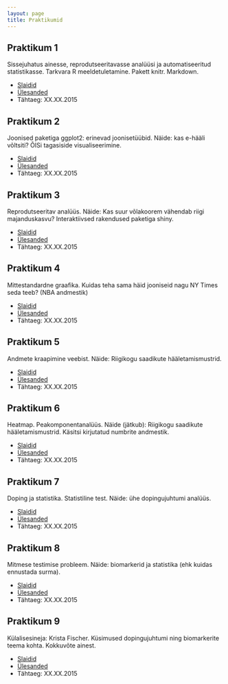 ```yaml
---
layout: page
title: Praktikumid
---
```


## Praktikum 1

Sissejuhatus ainesse, reprodutseeritavasse analüüsi ja automatiseeritud statistikasse. Tarkvara R meeldetuletamine. Pakett knitr. Markdown. 

* [Slaidid](https://)
* [Ülesanded](https://)
* Tähtaeg: XX.XX.2015

## Praktikum 2

Joonised paketiga ggplot2: erinevad joonisetüübid. Näide: kas e-hääli võltsiti? ÕISi tagasiside visualiseerimine.

* [Slaidid](https://)
* [Ülesanded](https://)
* Tähtaeg: XX.XX.2015

## Praktikum 3

Reprodutseeritav analüüs. Näide: Kas suur võlakoorem vähendab riigi majanduskasvu? Interaktiivsed rakendused paketiga shiny.

* [Slaidid](https://)
* [Ülesanded](https://)
* Tähtaeg: XX.XX.2015

## Praktikum 4

Mittestandardne graafika. Kuidas teha sama häid jooniseid nagu NY Times seda teeb? (NBA andmestik)

* [Slaidid](https://)
* [Ülesanded](https://)
* Tähtaeg: XX.XX.2015

## Praktikum 5

Andmete kraapimine veebist. Näide: Riigikogu saadikute hääletamismustrid.

* [Slaidid](https://)
* [Ülesanded](https://)
* Tähtaeg: XX.XX.2015

## Praktikum 6

Heatmap. Peakomponentanalüüs. Näide (jätkub): Riigikogu saadikute hääletamismustrid. Käsitsi kirjutatud numbrite andmestik.

* [Slaidid](https://)
* [Ülesanded](https://)
* Tähtaeg: XX.XX.2015

## Praktikum 7

Doping ja statistika. Statistiline test. Näide: ühe dopingujuhtumi analüüs.

* [Slaidid](https://)
* [Ülesanded](https://)
* Tähtaeg: XX.XX.2015

## Praktikum 8

Mitmese testimise probleem. Näide: biomarkerid ja statistika (ehk kuidas ennustada surma).

* [Slaidid](https://)
* [Ülesanded](https://)
* Tähtaeg: XX.XX.2015

## Praktikum 9

Külalisesineja: Krista Fischer. Küsimused dopingujuhtumi ning biomarkerite teema kohta. Kokkuvõte ainest.

* [Slaidid](https://)
* [Ülesanded](https://)
* Tähtaeg: XX.XX.2015